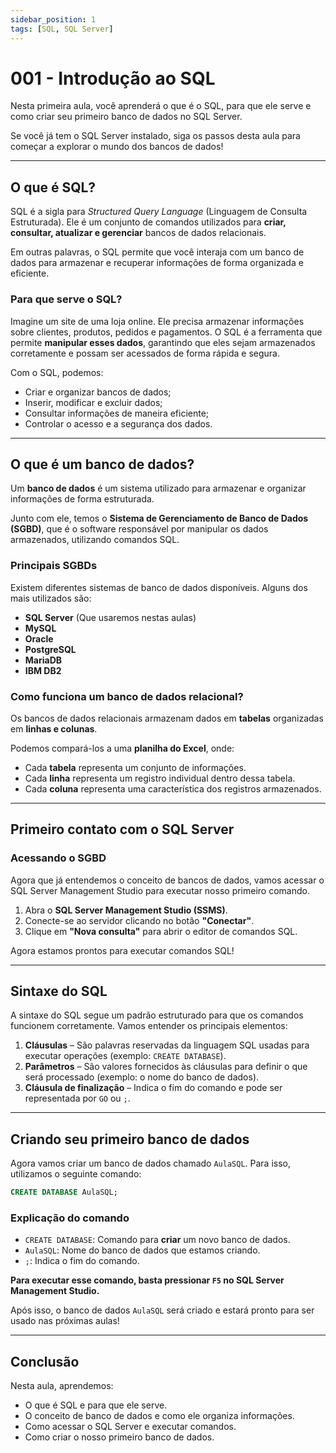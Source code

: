 ```yaml
---
sidebar_position: 1
tags: [SQL, SQL Server]
---
```


# 001 - Introdução ao SQL

Nesta primeira aula, você aprenderá o que é o SQL, para que ele serve e como criar seu primeiro banco de dados no SQL Server.  

Se você já tem o SQL Server instalado, siga os passos desta aula para começar a explorar o mundo dos bancos de dados!  

---

## O que é SQL?

SQL é a sigla para _Structured Query Language_ (Linguagem de Consulta Estruturada). Ele é um conjunto de comandos utilizados para **criar, consultar, atualizar e gerenciar** bancos de dados relacionais.  

Em outras palavras, o SQL permite que você interaja com um banco de dados para armazenar e recuperar informações de forma organizada e eficiente.

### Para que serve o SQL?

Imagine um site de uma loja online. Ele precisa armazenar informações sobre clientes, produtos, pedidos e pagamentos. O SQL é a ferramenta que permite **manipular esses dados**, garantindo que eles sejam armazenados corretamente e possam ser acessados de forma rápida e segura.  

Com o SQL, podemos:

- Criar e organizar bancos de dados;
- Inserir, modificar e excluir dados;
- Consultar informações de maneira eficiente;
- Controlar o acesso e a segurança dos dados.

---

## O que é um banco de dados?

Um **banco de dados** é um sistema utilizado para armazenar e organizar informações de forma estruturada.  

Junto com ele, temos o **Sistema de Gerenciamento de Banco de Dados (SGBD)**, que é o software responsável por manipular os dados armazenados, utilizando comandos SQL.  

### Principais SGBDs

Existem diferentes sistemas de banco de dados disponíveis. Alguns dos mais utilizados são:

- **SQL Server** (Que usaremos nestas aulas)
- **MySQL**
- **Oracle**
- **PostgreSQL**
- **MariaDB**
- **IBM DB2**

### Como funciona um banco de dados relacional?

Os bancos de dados relacionais armazenam dados em **tabelas** organizadas em **linhas e colunas**.  

Podemos compará-los a uma **planilha do Excel**, onde:  

- Cada **tabela** representa um conjunto de informações.
- Cada **linha** representa um registro individual dentro dessa tabela.
- Cada **coluna** representa uma característica dos registros armazenados.  

---

## Primeiro contato com o SQL Server

### Acessando o SGBD

Agora que já entendemos o conceito de bancos de dados, vamos acessar o SQL Server Management Studio para executar nosso primeiro comando.

1. Abra o **SQL Server Management Studio (SSMS)**.
2. Conecte-se ao servidor clicando no botão **"Conectar"**.
3. Clique em **"Nova consulta"** para abrir o editor de comandos SQL.

Agora estamos prontos para executar comandos SQL!

---

## Sintaxe do SQL

A sintaxe do SQL segue um padrão estruturado para que os comandos funcionem corretamente. Vamos entender os principais elementos:

1. **Cláusulas** – São palavras reservadas da linguagem SQL usadas para executar operações (exemplo: `CREATE DATABASE`).
2. **Parâmetros** – São valores fornecidos às cláusulas para definir o que será processado (exemplo: o nome do banco de dados).
3. **Cláusula de finalização** – Indica o fim do comando e pode ser representada por `GO` ou `;`.

---

## Criando seu primeiro banco de dados

Agora vamos criar um banco de dados chamado `AulaSQL`. Para isso, utilizamos o seguinte comando:

```sql
CREATE DATABASE AulaSQL;
```

### Explicação do comando

- `CREATE DATABASE`: Comando para **criar** um novo banco de dados.
- `AulaSQL`: Nome do banco de dados que estamos criando.
- `;`: Indica o fim do comando.

**Para executar esse comando, basta pressionar `F5` no SQL Server Management Studio.**  

Após isso, o banco de dados `AulaSQL` será criado e estará pronto para ser usado nas próximas aulas!

---

## Conclusão

Nesta aula, aprendemos:

- O que é SQL e para que ele serve.  
- O conceito de banco de dados e como ele organiza informações.  
- Como acessar o SQL Server e executar comandos.  
- Como criar o nosso primeiro banco de dados.
